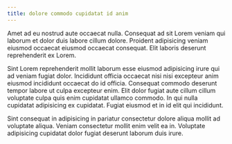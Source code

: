 ```yaml
---
title: dolore commodo cupidatat id anim
---
```


Amet ad eu nostrud aute occaecat nulla. Consequat ad sit Lorem veniam qui laborum et dolor duis labore cillum dolore. Proident adipisicing veniam eiusmod occaecat eiusmod occaecat consequat. Elit laboris deserunt reprehenderit ex Lorem.

Sint Lorem reprehenderit mollit laborum esse eiusmod adipisicing irure qui ad veniam fugiat dolor. Incididunt officia occaecat nisi nisi excepteur anim eiusmod incididunt occaecat do id officia. Consequat commodo deserunt tempor labore ut culpa excepteur enim. Elit dolor fugiat aute cillum cillum voluptate culpa quis enim cupidatat ullamco commodo. In qui nulla cupidatat adipisicing ex cupidatat. Fugiat eiusmod et in id elit qui incididunt.

Sint consequat in adipisicing in pariatur consectetur dolore aliqua mollit ad voluptate aliqua. Veniam consectetur mollit enim velit ea in. Voluptate adipisicing cupidatat dolor fugiat deserunt laborum duis irure.